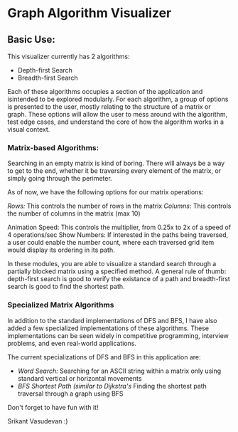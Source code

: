 # Graph Algorithm Visualizer

## Basic Use:

This visualizer currently has 2 algorithms:

- Depth-first Search
- Breadth-first Search

Each of these algorithms occupies a section of the application and isintended to be explored modularly. For each algorithm, a group of options is presented to the user, mostly relating to the structure of a matrix or graph. These options will allow the user to mess around with the algorithm, test edge cases, and understand the core of how the algorithm works in a visual context.

### Matrix-based Algorithms:

Searching in an empty matrix is kind of boring. There will always be a way to get to the end, whether it be traversing every element of the matrix, or simply going through the perimeter.

As of now, we have the following options for our matrix operations:

_Rows:_ This controls the number of rows in the matrix
_Columns:_ This controls the number of columns in the matrix (max 10)

Animation Speed: This controls the multiplier, from 0.25x to 2x of a speed of 4 operations/sec
Show Numbers: If interested in the paths being traversed, a user could enable the number count, where each traversed grid item would display its ordering in its path.

In these modules, you are able to visualize a standard search through a partially blocked matrix using a specified method. A general rule of thumb: depth-first search is good to verify the existance of a path and breadth-first search is good to find the shortest path.

### Specialized Matrix Algorithms

In addition to the standard implementations of DFS and BFS, I have also added a few specialized implementations of these algorithms. These implementations can be seen widely in competitive programming, interview problems, and even real-world applications.

The current specializations of DFS and BFS in this application are:

- _Word Search:_ Searching for an ASCII string within a matrix only using standard vertical or horizontal movements
- _BFS Shortest Path (similar to Dijkstra's_ Finding the shortest path traversal through a graph using BFS

Don't forget to have fun with it!

Srikant Vasudevan :)
